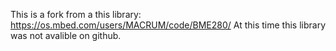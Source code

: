 This is a fork from a this library: https://os.mbed.com/users/MACRUM/code/BME280/
At this time this library was not avalible on github.